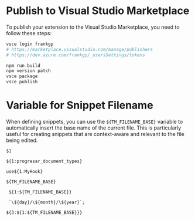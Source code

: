 <!-- https://chatgpt.com/c/68575091-fbac-8006-a6b7-af401ddd807e -->

# Publish to Visual Studio Marketplace

To publish your extension to the Visual Studio Marketplace, you need to follow these steps:

```sh
vsce login frankgp
# https://marketplace.visualstudio.com/manage/publishers
# https://dev.azure.com/frankgp/_usersSettings/tokens

npm run build
npm version patch
vsce package
vsce publish

```
<!-- 
para probar
fgp_r_taildwind_test
fgp_rn_taildwind_test
fgp_r_pre_json
fgp_rn_pre_json
 -->
# Variable for Snippet Filename

When defining snippets, you can use the `${TM_FILENAME_BASE}` variable to automatically insert the base name of the current file. This is particularly useful for creating snippets that are context-aware and relevant to the file being edited.

```tsx
$1

${1:progresar_document_types}

use${1:MyHook}

${TM_FILENAME_BASE}

 ${1:${TM_FILENAME_BASE}}

 `\${day}/\${month}/\${year}`;

${3:${1:${TM_FILENAME_BASE}}}
```
